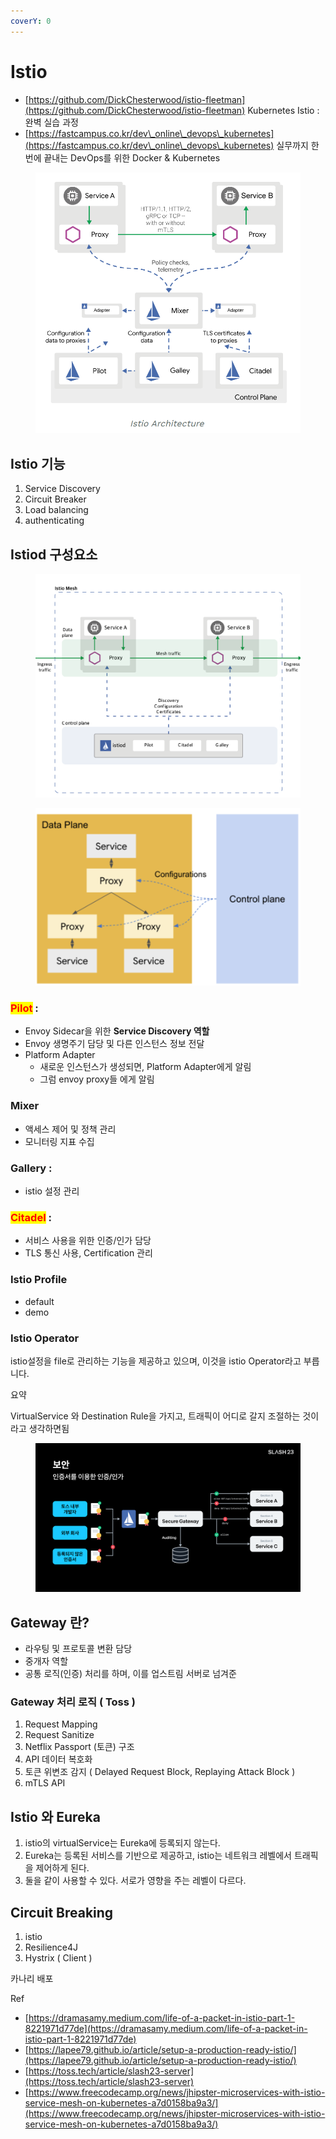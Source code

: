 ```yaml
---
coverY: 0
---
```


# Istio

* [https://github.com/DickChesterwood/istio-fleetman](https://github.com/DickChesterwood/istio-fleetman) Kubernetes Istio : 완벽 실습 과정
* [https://fastcampus.co.kr/dev\_online\_devops\_kubernetes](https://fastcampus.co.kr/dev\_online\_devops\_kubernetes) 실무까지 한번에 끝내는 DevOps를 위한 Docker & Kubernetes

<figure><img src="../../../../.gitbook/assets/image (49).png" alt=""><figcaption></figcaption></figure>

## Istio 기능

1. Service Discovery
2. Circuit Breaker
3. Load balancing
4. authenticating

## Istiod 구성요소

<figure><img src="../../../../.gitbook/assets/image (1) (1) (1) (1) (1) (1) (1) (1) (1) (1) (1).png" alt=""><figcaption></figcaption></figure>

<figure><img src="../../../../.gitbook/assets/image (17) (1).png" alt=""><figcaption></figcaption></figure>

### <mark style="color:red;">Pilot</mark> :&#x20;

* Envoy Sidecar을 위한 **Service Discovery 역할**
* Envoy 생명주기 담당 및 다른 인스턴스  정보 전달
* Platform Adapter&#x20;
  * 새로운 인스턴스가 생성되면, Platform Adapter에게 알림
  * 그럼 envoy proxy들 에게 알림

### Mixer

* 액세스 제어 및 정책 관리
* 모니터링 지표 수집

### Gallery :&#x20;

* istio 설정 관리

### <mark style="color:red;">Citadel</mark> :&#x20;

* 서비스 사용을 위한 인증/인가 담당
* TLS 통신 사용, Certification 관리



### Istio Profile

* default
* demo

### Istio Operator

istio설정을 file로 관리하는 기능을 제공하고 있으며, 이것을 istio Operator라고 부릅니다.



요약

VirtualService 와 Destination Rule을 가지고, 트래픽이 어디로 갈지 조절하는 것이라고 생각하면됨





<figure><img src="../../../../.gitbook/assets/image (50).png" alt=""><figcaption></figcaption></figure>

## Gateway 란?

* 라우팅 및 프로토콜 변환 담당
* 중개자 역할
* 공통 로직(인증) 처리를 하며, 이를 업스트림 서버로 넘겨준

### Gateway 처리 로직 ( Toss )

1. Request Mapping
2. Request Sanitize
3. Netflix Passport (토큰) 구조
4. API 데이터 복호화
5. 토큰 위변조 감지 ( Delayed Request Block, Replaying Attack Block )
6. mTLS API



## Istio 와 Eureka

1. istio의 virtualService는 Eureka에 등록되지 않는다.&#x20;
2. Eureka는 등록된 서비스를 기반으로 제공하고, istio는 네트워크 레벨에서 트래픽을 제어하게 된다.
3. 둘을 같이 사용할 수 있다. 서로가 영향을 주는 레벨이 다르다.

## Circuit Breaking&#x20;

1. istio
2. Resilience4J
3. Hystrix ( Client )



카나리 배포



Ref&#x20;

* [https://dramasamy.medium.com/life-of-a-packet-in-istio-part-1-8221971d77de](https://dramasamy.medium.com/life-of-a-packet-in-istio-part-1-8221971d77de)
* [https://lapee79.github.io/article/setup-a-production-ready-istio/](https://lapee79.github.io/article/setup-a-production-ready-istio/)
* [https://toss.tech/article/slash23-server](https://toss.tech/article/slash23-server)
* [https://www.freecodecamp.org/news/jhipster-microservices-with-istio-service-mesh-on-kubernetes-a7d0158ba9a3/](https://www.freecodecamp.org/news/jhipster-microservices-with-istio-service-mesh-on-kubernetes-a7d0158ba9a3/)
